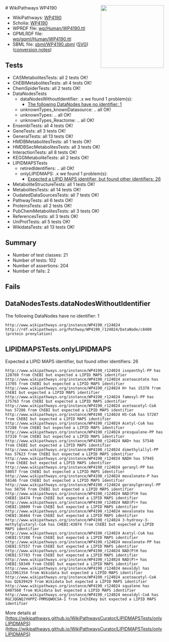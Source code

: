 <img style="float: right; width: 200px" src="../logo.png" />
# WikiPathways WP4190

* WikiPathways: [WP4190](https://identifiers.org/wikipathways:WP4190)
* Scholia: [WP4190](https://scholia.toolforge.org/wikipathways/WP4190)
* WPRDF file: [wp/Human/WP4190.ttl](../wp/Human/WP4190.ttl)
* GPMLRDF file: [wp/gpml/Human/WP4190.ttl](../wp/gpml/Human/WP4190.ttl)
* SBML file: [sbml/WP4190.sbml](../sbml/WP4190.sbml) ([SVG](../sbml/WP4190.svg)) ([conversion notes](../sbml/WP4190.txt))

## Tests
* CASMetabolitesTests: all 2 tests OK!
* ChEBIMetabolitesTests: all 4 tests OK!
* ChemSpiderTests: all 2 tests OK!
* DataNodesTests
    * dataNodesWithoutIdentifier: .x we found 1 problem(s):
        * [The following DataNodes have no identifier: 1](#d2d32fa0)
    * unknownTypes_knownDatasource: .. all OK!
    * unknownTypes: .. all OK!
    * unknownTypes_Reactome: .. all OK!
* EnsemblTests: all 4 tests OK!
* GeneTests: all 3 tests OK!
* GeneralTests: all 13 tests OK!
* HMDBMetabolitesTests: all 1 tests OK!
* HMDBSecMetabolitesTests: all 3 tests OK!
* InteractionTests: all 8 tests OK!
* KEGGMetaboliteTests: all 2 tests OK!
* LIPIDMAPSTests
    * retiredIdentifiers: .. all OK!
    * onlyLIPIDMAPS: .x we found 1 problem(s):
        * [Expected a LIPID MAPS identifier, but found other identifiers: 26](#d0bfb69d)
* MetaboliteStructureTests: all 1 tests OK!
* MetabolitesTests: all 14 tests OK!
* OudatedDataSourcesTests: all 7 tests OK!
* PathwayTests: all 6 tests OK!
* ProteinsTests: all 2 tests OK!
* PubChemMetabolitesTests: all 3 tests OK!
* ReferencesTests: all 3 tests OK!
* UniProtTests: all 5 tests OK!
* WikidataTests: all 13 tests OK!


## Summary

* Number of test classes: 21
* Number of tests: 102
* Number of assertions: 204
* Number of fails: 2

## Fails

<a name="d2d32fa0" />

## DataNodesTests.dataNodesWithoutIdentifier

The following DataNodes have no identifier: 1
```
http://www.wikipathways.org/instance/WP4190_r124024 http://rdf.wikipathways.org/Pathway/WP4190_r124024/DataNode/c8400 (protein prenylation)
```

<a name="d0bfb69d" />

## LIPIDMAPSTests.onlyLIPIDMAPS

Expected a LIPID MAPS identifier, but found other identifiers: 26
```
http://www.wikipathways.org/instance/WP4190_r124024 isopenthyl-PP has 128769 from ChEBI but expected a LIPID MAPS identifier
http://www.wikipathways.org/instance/WP4190_r124024 acetoacetate has 13705 from ChEBI but expected a LIPID MAPS identifier
http://www.wikipathways.org/instance/WP4190_r124024 H+ has 15378 from ChEBI but expected a LIPID MAPS identifier
http://www.wikipathways.org/instance/WP4190_r124024 famesyl-PP has 175763 from ChEBI but expected a LIPID MAPS identifier
http://www.wikipathways.org/instance/WP4190_r124024 acetoacetyl-CoA has 57286 from ChEBI but expected a LIPID MAPS identifier
http://www.wikipathways.org/instance/WP4190_r124024 HS-CoA has 57287 from ChEBI but expected a LIPID MAPS identifier
http://www.wikipathways.org/instance/WP4190_r124024 Acetyl-CoA has 57288 from ChEBI but expected a LIPID MAPS identifier
http://www.wikipathways.org/instance/WP4190_r124024 presqualene-PP has 57310 from ChEBI but expected a LIPID MAPS identifier
http://www.wikipathways.org/instance/WP4190_r124024 NAD+ has 57540 from ChEBI but expected a LIPID MAPS identifier
http://www.wikipathways.org/instance/WP4190_r124024 dimethylallyl-PP has 57623 from ChEBI but expected a LIPID MAPS identifier
http://www.wikipathways.org/instance/WP4190_r124024 NADH has 57945 from ChEBI but expected a LIPID MAPS identifier
http://www.wikipathways.org/instance/WP4190_r124024 geranyl-PP has 58057 from ChEBI but expected a LIPID MAPS identifier
http://www.wikipathways.org/instance/WP4190_r124024 mevalonate-P has 58146 from ChEBI but expected a LIPID MAPS identifier
http://www.wikipathways.org/instance/WP4190_r124024 geranylgeranyl-PP has 58756 from ChEBI but expected a LIPID MAPS identifier
http://www.wikipathways.org/instance/WP4190_r124024 NAD(P)H has CHEBI:16474 from ChEBI but expected a LIPID MAPS identifier
http://www.wikipathways.org/instance/WP4190_r124024 NAD(P)+ has CHEBI:18009 from ChEBI but expected a LIPID MAPS identifier
http://www.wikipathways.org/instance/WP4190_r124024 mevalonate has CHEBI:36464 from ChEBI but expected a LIPID MAPS identifier
http://www.wikipathways.org/instance/WP4190_r124024 3-hydroxy-3-methylglutaryl-CoA has CHEBI:43074 from ChEBI but expected a LIPID MAPS identifier
http://www.wikipathways.org/instance/WP4190_r124024 Acetyl-CoA has CHEBI:57288 from ChEBI but expected a LIPID MAPS identifier
http://www.wikipathways.org/instance/WP4190_r124024 mevalonate-PP has CHEBI:57557 from ChEBI but expected a LIPID MAPS identifier
http://www.wikipathways.org/instance/WP4190_r124024 NAD(P)H has CHEBI:57783 from ChEBI but expected a LIPID MAPS identifier
http://www.wikipathways.org/instance/WP4190_r124024 NAD(P)+ has CHEBI:58349 from ChEBI but expected a LIPID MAPS identifier
http://www.wikipathways.org/instance/WP4190_r124024 mevaldyl has Q113961354 from Wikidata but expected a LIPID MAPS identifier
http://www.wikipathways.org/instance/WP4190_r124024 acetoacetyl-CoA has Q2639429 from Wikidata but expected a LIPID MAPS identifier
http://www.wikipathways.org/instance/WP4190_r124024 squalene has Q407560 from Wikidata but expected a LIPID MAPS identifier
http://www.wikipathways.org/instance/WP4190_r124024 mevaldyl-CoA has RGCJQGNQJYHPPZ-FMMSQWOCSA-I from InChIKey but expected a LIPID MAPS identifier
```

More details at [https://wikipathways.github.io/WikiPathwaysCurator/LIPIDMAPSTests/onlyLIPIDMAPS](https://wikipathways.github.io/WikiPathwaysCurator/LIPIDMAPSTests/onlyLIPIDMAPS)


